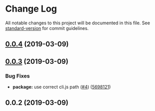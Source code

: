 # Change Log

All notable changes to this project will be documented in this file. See [standard-version](https://github.com/conventional-changelog/standard-version) for commit guidelines.

## [0.0.4](https://github.com/silasbw/kubernetes-external-secrets-cli/compare/0.0.3...0.0.4) (2019-03-09)



## [0.0.3](https://github.com/silasbw/external-secrets-cli/compare/0.0.2...0.0.3) (2019-03-09)


### Bug Fixes

* **package:** use correct cli.js path ([#4](https://github.com/silasbw/external-secrets-cli/issues/4)) ([5698121](https://github.com/silasbw/external-secrets-cli/commit/5698121))



## 0.0.2 (2019-03-09)
